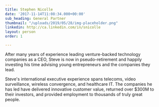 ```yaml
---
title: Stephen Nicolle
date: '2017-11-14T11:08:34.000+00:00'
sub_heading: General Partner
thumbnail: "/uploads/2019/05/28/img-placeholder.png"
linkedin: http://ca.linkedin.com/in/snicolle
layout: person
order: 1

---
```

After many years of experience leading venture-backed technology companies as a CEO, Steve is now in pseudo-retirement and happily investing his time advising young entrepreneurs and the companies they lead. 

Steve's international executive experience spans telecoms, video surveillance, wireless convergence, and healthcare IT. The companies he has led have delivered innovative customer value, returned over $300M to their investors, and provided employment to thousands of truly great people.